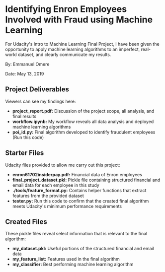 # Identifying Enron Employees Involved with Fraud using Machine Learning
For Udacity's Intro to Machine Learning Final Project, I have been given the opportunity to apply machine learning algorithms to an imperfect, real-world dataset, and clearly communicate my results. 

By: Emmanuel Omere

Date: May 13, 2019

## Project Deliverables
Viewers can see my findings here:

- **project_report.pdf:** Discussion of the project scope, all analysis, and final results
- **workflow.ipynb:** My workflow reveals all data analysis and deployed machine learning algorithms
- **poi_id.py:** Final algorithm developed to identify fraudulent employees (Run this code)


## Starter Files
Udacity files provided to allow me carry out this project: 

- **enron61702insiderpay.pdf:** Financial data of Enron employees
- **final_project_dataset.pkl:** Pickle file containing structured financial and email data for each employee in this study
- **./tools/feature_format.py:** Contains helper functions that extract features from the provided dataset 
- **tester.py:** Run this code to confirm that the created final algorithm meets Udacity's minimum performance requirements 

## Created Files
These pickle files reveal select information that is relevant to the final algorithm:

- **my_dataset.pkl:** Useful portions of the structured financial and email data
- **my_feature_list:** Features used in the final algorithm 
- **my_classifier:** Best performing machine learning algorithm
